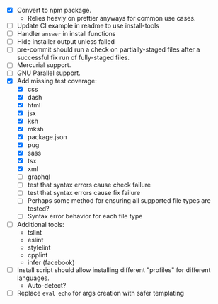 - [x] Convert to npm package.
  - Relies heaviy on prettier anyways for common use cases.
- [ ] Update CI example in readme to use install-tools
- [ ] Handler `answer` in install functions
- [ ] Hide installer output unless failed
- [ ] pre-commit should run a check on partially-staged files after a
      successful fix run of fully-staged files.
- [ ] Mercurial support.
- [ ] GNU Parallel support.
- [x] Add missing test coverage:
  - [x] css
  - [x] dash
  - [x] html
  - [x] jsx
  - [x] ksh
  - [x] mksh
  - [x] package.json
  - [x] pug
  - [x] sass
  - [x] tsx
  - [x] xml
  - [ ] graphql
  - [ ] test that syntax errors cause check failure
  - [ ] test that syntax errors cause fix failure
  - [ ] Perhaps some method for ensuring all supported file types are tested?
  - [ ] Syntax error behavior for each file type
- [ ] Additional tools:
  - tslint
  - eslint
  - stylelint
  - cpplint
  - infer (facebook)
- [ ] Install script should allow installing different "profiles" for different languages.
  - Auto-detect?
- [ ] Replace `eval echo` for args creation with safer templating
